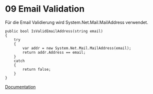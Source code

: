 # 09 Email Validation
Für die Email Validierung wird System.Net.Mail.MailAddress verwendet.
```
public bool IsValidEmailAddress(string email)
{
	try
	{
		var addr = new System.Net.Mail.MailAddress(email);
		return addr.Address == email;
	}
	catch
	{
		return false;
	}
}
```
[Documentation](https://docs.microsoft.com/en-us/dotnet/api/system.net.mail.mailaddress?view=net-5.0)
